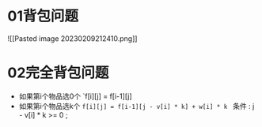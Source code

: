 
# 01背包问题

![[Pasted image 20230209212410.png]]

# 02完全背包问题

* 如果第i个物品选0个 `f[i][j] = f[i-1][j]
* 如果第i个物品选k个 `f[i][j] = f[i-1][j - v[i] * k] + w[i] * k ` 
	条件 : j - v[i] * k >= 0 ;